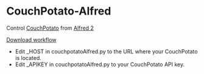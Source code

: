 CouchPotato-Alfred
==================

Control [CouchPotato](https://couchpota.to/) from [Alfred 2](http://www.alfredapp.com/)

[Download workflow](https://www.dropbox.com/s/bbe2zt44y29thb9/CouchPotato.alfredworkflow)

* Edit _HOST in couchpotatoAlfred.py to the URL where your CouchPotato is located. 
* Edit _APIKEY in couchpotatoAlfred.py to your CouchPotato API key.
